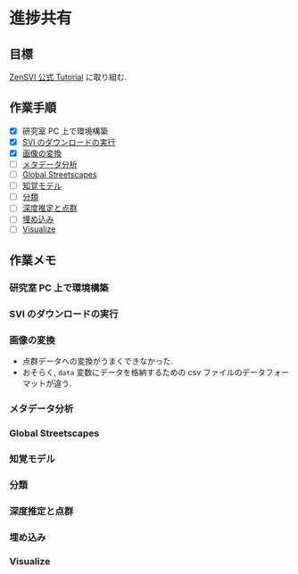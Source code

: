 # 進捗共有
## 目標
[ZenSVI 公式 Tutorial](https://zensvi.readthedocs.io/en/latest/examples/index.html) に取り組む.

## 作業手順
- [x] 研究室 PC 上で環境構築
- [x] [SVI のダウンロードの実行](https://zensvi.readthedocs.io/en/latest/examples/demo_Downloading.html)
- [x] [画像の変換](https://zensvi.readthedocs.io/en/latest/examples/demo_transform_images.html)
- [ ] [メタデータ分析](https://zensvi.readthedocs.io/en/latest/examples/demo_metadata_analysis.html)
- [ ] [Global Streetscapes](https://zensvi.readthedocs.io/en/latest/examples/demo_GlobalStreetscapes.html)
- [ ] [知覚モデル](https://zensvi.readthedocs.io/en/latest/examples/demo_GlobalStreetscapes.html)
- [ ] [分類](https://zensvi.readthedocs.io/en/latest/examples/demo_Perception.html#classification)
- [ ] [深度推定と点群](https://zensvi.readthedocs.io/en/latest/examples/demo_Point_Cloud.html)
- [ ] [埋め込み](https://zensvi.readthedocs.io/en/latest/examples/demo_Embeddings.html)
- [ ] [Visualize](https://zensvi.readthedocs.io/en/latest/examples/demo_visualization.html)

## 作業メモ
### 研究室 PC 上で環境構築
### SVI のダウンロードの実行
### 画像の変換
- 点群データへの変換がうまくできなかった. 
- おそらく, `data` 変数にデータを格納するための csv ファイルのデータフォーマットが違う.
### メタデータ分析
### Global Streetscapes
### 知覚モデル
### 分類
### 深度推定と点群
### 埋め込み
### Visualize
